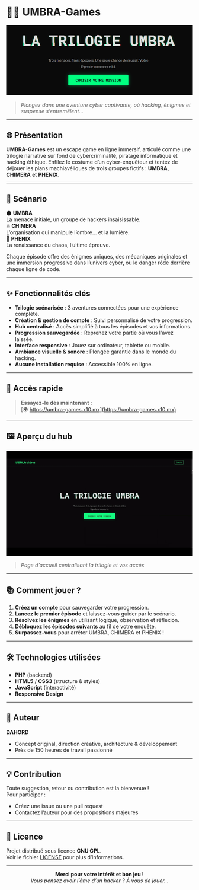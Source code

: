 # 🕵️‍♂️ UMBRA-Games

![UMBRA-Games Banner](./assets/banner.gif)

> _Plongez dans une aventure cyber captivante, où hacking, énigmes et suspense s’entremêlent…_

---

## 🌐 Présentation

**UMBRA-Games** est un escape game en ligne immersif, articulé comme une trilogie narrative sur fond de cybercriminalité, piratage informatique et hacking éthique. Enfilez le costume d’un cyber-enquêteur et tentez de déjouer les plans machiavéliques de trois groupes fictifs : **UMBRA**, **CHIMERA** et **PHENIX**.

---

## 🚦 Scénario

🌑 **UMBRA**  
La menace initiale, un groupe de hackers insaisissable.  
🔥 **CHIMERA**  
L’organisation qui manipule l’ombre… et la lumière.  
🦅 **PHENIX**  
La renaissance du chaos, l’ultime épreuve.

Chaque épisode offre des énigmes uniques, des mécaniques originales et une immersion progressive dans l’univers cyber, où le danger rôde derrière chaque ligne de code.

---

## ✨ Fonctionnalités clés

- **Trilogie scénarisée** : 3 aventures connectées pour une expérience complète.
- **Création & gestion de compte** : Suivi personnalisé de votre progression.
- **Hub centralisé** : Accès simplifié à tous les épisodes et vos informations.
- **Progression sauvegardée** : Reprenez votre partie où vous l'avez laissée.
- **Interface responsive** : Jouez sur ordinateur, tablette ou mobile.
- **Ambiance visuelle & sonore** : Plongée garantie dans le monde du hacking.
- **Aucune installation requise** : Accessible 100% en ligne.

---

## 🚀 Accès rapide

> **Essayez-le dès maintenant :**  
> [🌍 https://umbra-games.x10.mx](https://umbra-games.x10.mx)

---

## 🖼️ Aperçu du hub

![Hub Central](./assets/capture_hub.gif)

> _Page d’accueil centralisant la trilogie et vos accès_

---

## 📚 Comment jouer ?

1. **Créez un compte** pour sauvegarder votre progression.
2. **Lancez le premier épisode** et laissez-vous guider par le scénario.
3. **Résolvez les énigmes** en utilisant logique, observation et réflexion.
4. **Débloquez les épisodes suivants** au fil de votre enquête.
5. **Surpassez-vous** pour arrêter UMBRA, CHIMERA et PHENIX !

---

## 🛠️ Technologies utilisées

- **PHP** (backend)
- **HTML5** / **CSS3** (structure & styles)
- **JavaScript** (interactivité)
- **Responsive Design**

---

## 👤 Auteur

**DAHORD**

- Concept original, direction créative, architecture & développement
- Près de 150 heures de travail passionné

---

## 💡 Contribution

Toute suggestion, retour ou contribution est la bienvenue !  
Pour participer :

- Créez une issue ou une pull request
- Contactez l’auteur pour des propositions majeures

---

## 📄 Licence

Projet distribué sous licence **GNU GPL**.  
Voir le fichier [LICENSE](LICENSE) pour plus d’informations.

---

<p align="center">
  <b>Merci pour votre intérêt et bon jeu !</b><br>
  <i>Vous pensez avoir l’âme d’un hacker ? À vous de jouer…</i>
</p>
